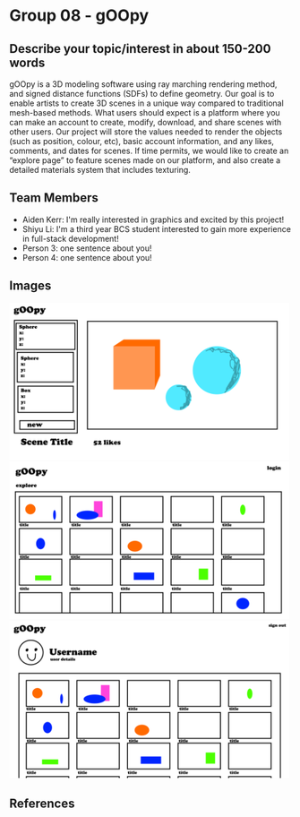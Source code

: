 # Group 08 - gOOpy



## Describe your topic/interest in about 150-200 words

gOOpy is a 3D modeling software using ray marching rendering method, and signed distance functions (SDFs) to define geometry. Our goal is to enable artists to create 3D scenes in a unique way compared to traditional mesh-based methods. What users should expect is a platform where you can make an account to create, modify, download, and share scenes with other users. Our project will store the values needed to render the objects (such as position, colour, etc), basic account information, and any likes, comments, and dates for scenes. If time permits, we would like to create an “explore page” to feature scenes made on our platform, and also create a detailed materials system that includes texturing.

## Team Members

- Aiden Kerr: I'm really interested in graphics and excited by this project!
- Shiyu Li: I'm a third year BCS student interested to gain more experience in full-stack development!
- Person 3: one sentence about you!
- Person 4: one sentence about you!

## Images


<img src ="images/prototype1.png" width="500px">
<img src ="images/prototype2.png" width="500px">
<img src ="images/prototype3.png" width="500px">

## References





